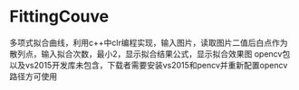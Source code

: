 # FittingCouve
多项式拟合曲线，利用c++中clr编程实现，输入图片，读取图片二值后白点作为散列点，输入拟合次数，最小2，显示拟合结果公式，显示拟合效果图
opencv包以及vs2015开发库未包含，下载者需要安装vs2015和pencv并重新配置opencv路径方可使用
